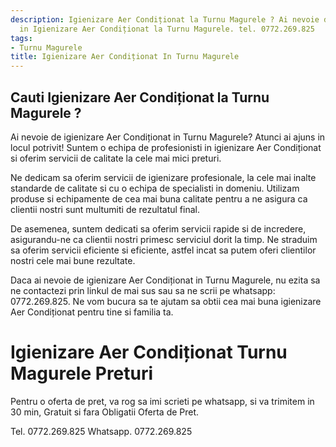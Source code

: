 ```yaml
---
description: Igienizare Aer Condiționat la Turnu Magurele ? Ai nevoie de un profesionist
  in Igienizare Aer Condiționat la Turnu Magurele. tel. 0772.269.825
tags:
- Turnu Magurele
title: Igienizare Aer Condiționat In Turnu Magurele
---
```



## Cauti Igienizare Aer Condiționat la Turnu Magurele ?

Ai nevoie de igienizare Aer Condiționat in Turnu Magurele? Atunci ai ajuns in locul potrivit! Suntem o echipa de profesionisti in igienizare Aer Condiționat si oferim servicii de calitate la cele mai mici preturi.

Ne dedicam sa oferim servicii de igienizare profesionale, la cele mai inalte standarde de calitate si cu o echipa de specialisti in domeniu. Utilizam produse si echipamente de cea mai buna calitate pentru a ne asigura ca clientii nostri sunt multumiti de rezultatul final.

De asemenea, suntem dedicati sa oferim servicii rapide si de incredere, asigurandu-ne ca clientii nostri primesc serviciul dorit la timp. Ne straduim sa oferim servicii eficiente si eficiente, astfel incat sa putem oferi clientilor nostri cele mai bune rezultate.

Daca ai nevoie de igienizare Aer Condiționat in Turnu Magurele, nu ezita sa ne contactezi prin linkul de mai sus sau sa ne scrii pe whatsapp: 0772.269.825. Ne vom bucura sa te ajutam sa obtii cea mai buna igienizare Aer Condiționat pentru tine si familia ta.

# Igienizare Aer Condiționat Turnu Magurele Preturi
Pentru o oferta de pret, va rog sa imi scrieti pe whatsapp, si va trimitem in 30 min, Gratuit si fara Obligatii Oferta de Pret.

Tel. 0772.269.825
Whatsapp. 0772.269.825